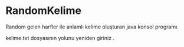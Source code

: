 # RandomKelime
Random gelen harfler ile anlamlı kelime oluşturan java konsol programı.


kelime.txt dosyasının yolunu yeniden giriniz .
